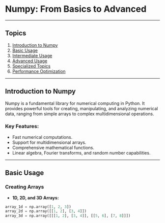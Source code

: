 # Numpy: From Basics to Advanced

---

## Topics

1. [Introduction to Numpy](#introduction-to-numpy)
2. [Basic Usage](#basic-usage)
3. [Intermediate Usage](#intermediate-usage)
4. [Advanced Usage](#advanced-usage)
5. [Specialized Topics](#specialized-topics)
6. [Performance Optimization](#performance-optimization)

---

## Introduction to Numpy

Numpy is a fundamental library for numerical computing in Python. It provides powerful tools for creating, manipulating, and analyzing numerical data, ranging from simple arrays to complex multidimensional operations.

### Key Features:
- Fast numerical computations.
- Support for multidimensional arrays.
- Comprehensive mathematical functions.
- Linear algebra, Fourier transforms, and random number capabilities.

---

## Basic Usage

### Creating Arrays
- **1D, 2D, and 3D Arrays:**
```python
array_1d = np.array([1, 2, 3])
array_2d = np.array([[1, 2], [3, 4]])
array_3d = np.array([[[1, 2], [3, 4]], [[5, 6], [7, 8]]])
